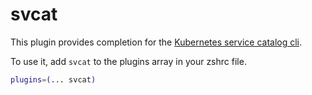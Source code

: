 # svcat

This plugin provides completion for the
[Kubernetes service catalog cli](https://github.com/kubernetes-incubator/service-catalog).

To use it, add `svcat` to the plugins array in your zshrc file.

```sh
plugins=(... svcat)
```
